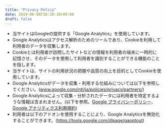 ```yaml
---
title: "Privacy Policy"
date: 2019-06-08T18:39:10+09:00
draft: false
---
```

* 当サイトはGoogleの提供する「Google Analytics」を使用しています。
* Google Analyticsはアクセス解析のためのツールであり、Cookieを利用して利用者のデータを収集します。
* Cookieとは利用者が訪問したサイトなどの情報を利用者の端末に一時的に記憶させ、そのデータを使用して利用者を識別することができる機能のことを指します。
* 当サイトは、サイトの利用状況の把握や品質の向上を目的としてCookieを使用しています。
* Google Analyticsがデータを収集・利用する仕組みについては以下を参照してください。(www.google.com/intl/ja/policies/privacy/partners/)
* Google Analyticsによって収集・分析されたデータには利用者を特定するような情報は含まれません。(以下を参照。[Google プライバシーポリシー](https://policies.google.com/privacy)、[Google アナリティクス利用規約](https://marketingplatform.google.com/about/analytics/terms))
* 利用者は以下のアドオンを使用することにより、Google Analyticsを無効化することができます。(https://tools.google.com/dlpage/gaoptout)
